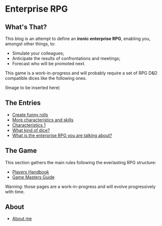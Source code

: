 # Enterprise RPG

## What's That?

This blog is an attempt to define an **ironic enterprise RPG**, enabling you, amongst other things, to:

* Simulate your colleagues;
* Anticipate the results of confrontations and meetings;
* Forecast who will be promoted next.

This game is a work-in-progress and will probably require a set of RPG D&D compatible dices like the following ones.

(Image to be inserted here)

## The Entries

* [Create funny rolls](2020/202008.md#005)
* [More characteristics and skills](2020/202008.md#004)
* [Characteristics 1](2020/202008.md#003)
* [What kind of dice?](2020/202008.md#002)
* [What is the enterprise RPG you are talking about?](2020/202008.md#001)
  
## The Game

This section gathers the main rules following the everlasting RPG structure:

* [Players Handbook](manuals/players.md)
* [Game Masters Guide](manuals/gms.md)

Warning: those pages are a work-in-progress and will evolve progressively with time.

## About

* [About me](about.md)

